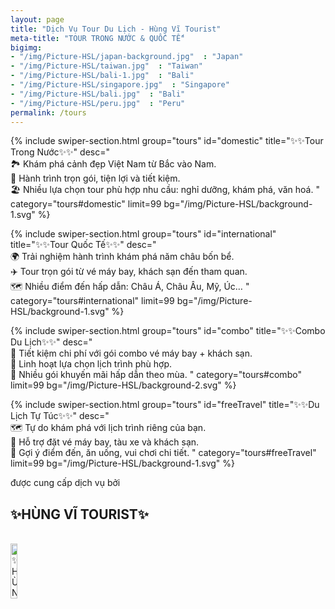 ```yaml
---
layout: page
title: "Dịch Vụ Tour Du Lịch - Hùng Vĩ Tourist"
meta-title: "TOUR TRONG NƯỚC & QUỐC TẾ"
bigimg:
- "/img/Picture-HSL/japan-background.jpg"  : "Japan"
- "/img/Picture-HSL/taiwan.jpg"  : "Taiwan"
- "/img/Picture-HSL/bali-1.jpg"  : "Bali"
- "/img/Picture-HSL/singapore.jpg"  : "Singapore"
- "/img/Picture-HSL/bali.jpg"  : "Bali"
- "/img/Picture-HSL/peru.jpg"  : "Peru"
permalink: /tours
---
```


<!-- Layer 2 tour nước ngoài -->

{% include swiper-section.html
  group="tours"
  id="domestic"
  title="✨✨Tour Trong Nước✨✨" 
  desc="     
  🏞️ Khám phá cảnh đẹp Việt Nam từ Bắc vào Nam.<br>
  🚌 Hành trình trọn gói, tiện lợi và tiết kiệm.<br>
  🏖️ Nhiều lựa chọn tour phù hợp nhu cầu: nghỉ dưỡng, khám phá, văn hoá.
  "
  category="tours#domestic"
  limit=99 
  bg="/img/Picture-HSL/background-1.svg"
%}

<!-- Layer 1 international -->

{% include swiper-section.html
  group="tours"
  id="international"
  title="✨✨Tour Quốc Tế✨✨" 
  desc="     
  🌍 Trải nghiệm hành trình khám phá năm châu bốn bể.<br>
  ✈️ Tour trọn gói từ vé máy bay, khách sạn đến tham quan.<br>
  🗺️ Nhiều điểm đến hấp dẫn: Châu Á, Châu Âu, Mỹ, Úc…
  "
  category="tours#international"
  limit=99 
  bg="/img/Picture-HSL/background-1.svg"
%}

<!-- Layer Combo du lịch -->

{% include swiper-section.html
  group="tours"
  id="combo"
  title="✨✨Combo Du Lịch✨✨" 
  desc="     
  🎁 Tiết kiệm chi phí với gói combo vé máy bay + khách sạn.<br>
  🛫 Linh hoạt lựa chọn lịch trình phù hợp.<br>
  🏨 Nhiều gói khuyến mãi hấp dẫn theo mùa.
  "
  category="tours#combo"
  limit=99 
  bg="/img/Picture-HSL/background-2.svg"
%}

<!-- Layer Du lịch tự túc -->

{% include swiper-section.html
  group="tours"
  id="freeTravel"
  title="✨✨Du Lịch Tự Túc✨✨" 
  desc="     
  🗺️ Tự do khám phá với lịch trình riêng của bạn.<br>
  🚆 Hỗ trợ đặt vé máy bay, tàu xe và khách sạn.<br>
  📌 Gợi ý điểm đến, ăn uống, vui chơi chi tiết.
  "
  category="tours#freeTravel"
  limit=99 
  bg="/img/Picture-HSL/background-1.svg"
%}


<!-- Layer 4 -->

<div class="gradient-bg">
  <div class="gradient-text">
    <p>được cung cấp dịch vụ bởi</p><h2>✨HÙNG VĨ TOURIST✨</h2>
    <br>
    <div class="text-center">
      <a target="_blank" rel="noopener" href="/" class="project-link" title="✨HÙNG VĨ TOURIST✨">
        <img src="{{ site.baseurl }}/img/Picture-HSL/logo-trans.png" class="img-rounded" loading="lazy" alt="✨HÙNG VĨ TOURIST✨" width="15%" />
      </a>
    </div>
  </div>
</div>